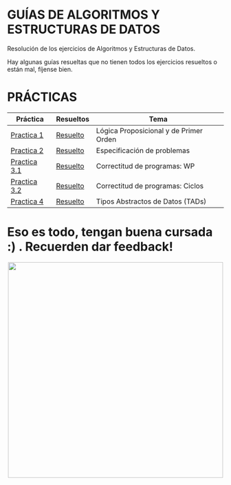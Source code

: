 # GUÍAS DE ALGORITMOS Y ESTRUCTURAS DE DATOS
Resolución de los ejercicios de Algoritmos y Estructuras de Datos.

Hay algunas guías resueltas que no tienen todos los ejercicios resueltos o están mal, fíjense bien.


# PRÁCTICAS
|                                                         Práctica                                                                    |                                                                 Resueltos                                                                          |                             Tema                           |
|-------------------------------------------------------------------------------------------------------------------------------------|----------------------------------------------------------------------------------------------------------------------------------------------------|------------------------------------------------------------|
| [Practica 1](https://github.com/dZev1/AEDGuias/blob/9df63e5cb4751805834ebb11c5388f65ef7f0630/Practicas/Enunciados/Practica%201.pdf) | [Resuelto](https://github.com/dZev1/AEDGuias/blob/9df63e5cb4751805834ebb11c5388f65ef7f0630/Practicas/Soluciones/Practica%201%20-%20Soluciones.pdf) | Lógica Proposicional y de Primer Orden                     |
| [Practica 2](https://github.com/dZev1/AEDGuias/blob/9df63e5cb4751805834ebb11c5388f65ef7f0630/Practicas/Enunciados/Practica%202.pdf) | [Resuelto](https://github.com/dZev1/AEDGuias/blob/9df63e5cb4751805834ebb11c5388f65ef7f0630/Practicas/Soluciones/Practica%202%20-%20Soluciones.pdf) | Especificación de problemas                                |
| [Practica 3.1](https://github.com/dZev1/AEDGuias/blob/9df63e5cb4751805834ebb11c5388f65ef7f0630/Practicas/Enunciados/Practica%203%20parte%201.pdf)| [Resuelto](https://github.com/dZev1/AEDGuias/blob/9df63e5cb4751805834ebb11c5388f65ef7f0630/Practicas/Soluciones/Practica%203%20parte%201%20-%20Soluciones.pdf) | Correctitud de programas: WP      |
| [Practica 3.2](https://github.com/dZev1/AEDGuias/blob/9df63e5cb4751805834ebb11c5388f65ef7f0630/Practicas/Enunciados/Practica%203%20parte%202.pdf)| [Resuelto](https://github.com/dZev1/AEDGuias/blob/9df63e5cb4751805834ebb11c5388f65ef7f0630/Practicas/Soluciones/Practica%203%20parte%202%20-%20Soluciones.pdf) | Correctitud de programas: Ciclos  |
| [Practica 4](https://github.com/dZev1/AEDGuias/blob/9df63e5cb4751805834ebb11c5388f65ef7f0630/Practicas/Enunciados/Practica%204.pdf) | [Resuelto](https://github.com/dZev1/AEDGuias/blob/9df63e5cb4751805834ebb11c5388f65ef7f0630/Practicas/Soluciones/Practica%204%20-%20Soluciones.pdf) | Tipos Abstractos de Datos (TADs)                           |

# Eso es todo, tengan buena cursada :) . Recuerden dar feedback!
<p align="center">
  <img src="https://media1.tenor.com/m/8uYhGwg8ZgoAAAAC/dungeon-meshi-delicious-in-dungeon.gif" align="center" width="500">
  
</p>
